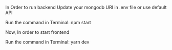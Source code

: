 In Order to run backend
Update your mongodb URI in .env file or use default API

Run the command in Terminal: npm start 


Now, In order to start frontend

Run the command in Terminal: yarn dev 
